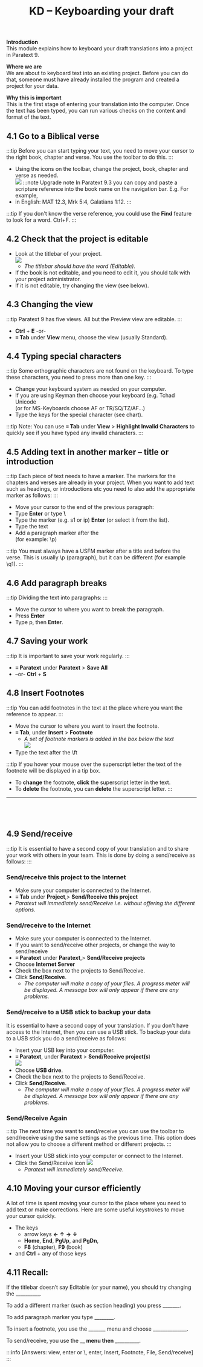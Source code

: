 ﻿---
title: 4. KD – Keyboarding your draft
---
**Introduction**  
This module explains how to keyboard your draft translations into a project in Paratext 9.

**Where we are**  
We are about to keyboard text into an existing project. Before you can do that, someone must have already installed the program and created a project for your data.

**Why this is important**  
This is the first stage of entering your translation into the computer. Once the text has been typed, you can run various checks on the content and format of the text.

## 4.1 Go to a Biblical verse
:::tip
Before you can start typing your text, you need to move your cursor to the right book, chapter and verse. You use the toolbar to do this.
:::
-   Using the icons on the toolbar, change the project, book, chapter and verse as needed.  
    ![](../media/792b22d5f81b4a7e99d8f7113540d1b0.png)
:::note Upgrade note
In Paratext 9.3 you can copy and paste a scripture reference into the book name on the navigation bar. E.g. For example, 
- in English: MAT 12.3, Mrk 5:4, Galatians 1:12. 
:::
 
:::tip
If you don't know the verse reference, you could use the **Find** feature to look for a word. Ctrl+F.
:::

## 4.2 Check that the project is editable
-   Look at the titlebar of your project.  
    ![](../media/2aebd544c3f685df0315dd065853516f.png)  
    -  *The titlebar should have the word (Editable).*  
-   If the book is not editable, and you need to edit it, you should talk with your project administrator.
-   If it is not editable, try changing the view (see below).

## 4.3 Changing the view
:::tip
Paratext 9 has five views. All but the Preview view are editable.
:::

-   **Ctrl** + **E** -or-
-   **≡ Tab** under **View** menu, choose the view (usually Standard).

## 4.4 Typing special characters
:::tip
Some orthographic characters are not found on the keyboard. To type these characters, you need to press more than one key.
:::

-   Change your keyboard system as needed on your computer.
-   If you are using Keyman then choose your keyboard (e.g. Tchad Unicode  
    (or for MS-Keyboards choose AF or TR/SQ/TZ/AF…)
-   Type the keys for the special character (see chart).

:::tip
Note: You can use **≡ Tab** under **View** \> **Highlight Invalid Characters** to quickly see if you have typed any invalid characters.
:::

## 4.5 Adding text in another marker – title or introduction
:::tip
Each piece of text needs to have a marker. The markers for the chapters and verses are already in your project. When you want to add text such as headings, or introductions etc you need to also add the appropriate marker as follows:
:::

-   Move your cursor to the end of the previous paragraph:
-   Type **Enter** or type **\\**
-   Type the marker (e.g. s1 or ip) **Enter** (or select it from the list).
-   Type the text
-   Add a paragraph marker after the   
    (for example: \\p)

:::tip
You must always have a USFM marker after a title and before the verse. This is usually \\p (paragraph), but it can be different (for example \\q1).
:::

## 4.6 Add paragraph breaks
:::tip
Dividing the text into paragraphs:
:::

-   Move the cursor to where you want to break the paragraph.
-   Press **Enter**
-   Type p, then **Enter**.

## 4.7 Saving your work
:::tip
It is important to save your work regularly.
:::

-   **≡ Paratext** under **Paratext** \> **Save All**
-   –or- **Ctrl** + **S**

## 4.8 Insert Footnotes
:::tip
You can add footnotes in the text at the place where you want the reference to appear.
:::

-   Move the cursor to where you want to insert the footnote.  
-   **≡ Tab**, under **Insert** \> **Footnote**  
    -  *A set of footnote markers is added in the box below the text*  
    ![](../media/2b33a4d17a03ff35921422daecbb4331.png)
-   Type the text after the \\ft

:::tip
If you hover your mouse over the superscript letter the text of the footnote will be displayed in a tip box.
-  To **change** the footnote, **click** the superscript letter in the text.
-  To **delete** the footnote, you can **delete** the superscript letter.
:::
 
-----
 
-----



## 4.9 Send/receive
:::tip
It is essential to have a second copy of your translation and to share your work with others in your team. This is done by doing a send/receive as follows:
:::

### Send/receive this project to the Internet
-   Make sure your computer is connected to the Internet.
-   **≡ Tab** under **Project**,\> **Send/Receive this project**
-   *Paratext will immediately send/Receive i.e. without offering the different options.*

### Send/receive to the Internet
-   Make sure your computer is connected to the Internet.
-   If you want to send/receive other projects, or change the way to send/receive
-   **≡ Paratext** under **Paratext**,\> **Send/Receive projects**
-   Choose **Internet Server**
-   Check the box next to the projects to Send/Receive.
-   Click **Send/Receive**.   
    -  *The computer will make a copy of your files. A progress meter will be displayed. A message box will only appear if there are any problems.*

### Send/receive to a USB stick to backup your data
It is essential to have a second copy of your translation. If you don't have access to the Internet, then you can use a USB stick. To backup your data to a USB stick you do a send/receive as follows:

-   Insert your USB key into your computer.
-   **≡ Paratext**, under **Paratext** \> **Send/Receive project(s**)  
    ![](../media/f0ebd42df124bfaa7ae66d287fa5e960.png)
-   Choose **USB drive**.
-   Check the box next to the projects to Send/Receive.
-   Click **Send/Receive**.  
    -  *The computer will make a copy of your files. A progress meter will be displayed. A message box will only appear if there are any problems.*

### Send/Receive Again
:::tip
The next time you want to send/receive you can use the toolbar to send/receive using the same settings as the previous time. This option does not allow you to choose a different method or different projects.
:::

-   Insert your USB stick into your computer or connect to the Internet.
-   Click the Send/Receive icon ![](../media/1ef2ba0646b2eb0477c00f3ef38057f4.png)  
    -  *Paratext will immediately send/Receive.*

## 4.10 Moving your cursor efficiently
A lot of time is spent moving your cursor to the place where you need to add text or make corrections. Here are some useful keystrokes to move your cursor quickly.

-   The keys 
    -  arrow keys **←** **↑** **→** **↓**
    -  **Home**, **End**, **PgUp**, and **PgDn**,
    -  **F8** (chapter), **F9** (book)  
-   and **Ctrl** + any of those keys

## 4.11 Recall:
If the titlebar doesn’t say Editable (or your name), you should try changing the \__________.

To add a different marker (such as section heading) you press \_______.

To add paragraph marker you type \________.

To insert a footnote, you use the \______\_ menu and choose \______________.

To send/receive, you use the \_______\_ menu then \________________.

:::info
[Answers: view, enter or \\, enter, Insert, Footnote, File, Send/receive]
:::
